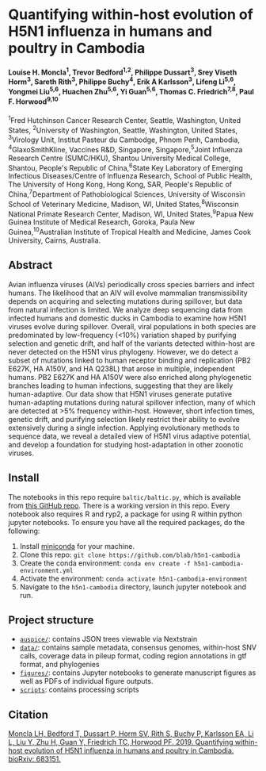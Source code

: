 # Quantifying within-host evolution of H5N1 influenza in humans and poultry in Cambodia  

#### Louise H. Moncla<sup>1</sup>, Trevor Bedford<sup>1,2</sup>, Philippe Dussart<sup>3</sup>,  Srey Viseth Horm<sup>3</sup>, Sareth Rith<sup>3</sup>, Philippe Buchy<sup>4</sup>, Erik A Karlsson<sup>3</sup>,  Lifeng Li<sup>5,6</sup>, Yongmei Liu<sup>5,6</sup>, Huachen Zhu<sup>5,6</sup>, Yi Guan<sup>5,6</sup>, Thomas C. Friedrich<sup>7,8</sup>, Paul F. Horwood<sup>9,10</sup>

<sup>1</sup>Fred Hutchinson Cancer Research Center, Seattle, Washington, United States, <sup>2</sup>University of Washington, Seattle, Washington, United States, <sup>3</sup>Virology Unit, Institut Pasteur du Cambodge, Phnom Penh, Cambodia, <sup>4</sup>GlaxoSmithKline, Vaccines R&D, Singapore, Singapore,<sup>5</sup>Joint Influenza Research Centre (SUMC/HKU), Shantou University Medical College, Shantou, People's Republic of China,<sup>6</sup>State Key Laboratory of Emerging Infectious Diseases/Centre of Influenza Research, School of Public Health, The University of Hong Kong, Hong Kong, SAR, People's Republic of China,<sup>7</sup>Department of Pathobiological Sciences, University of Wisconsin School of Veterinary Medicine, Madison, WI, United States,<sup>8</sup>Wisconsin National Primate Research Center, Madison, WI, United States,<sup>9</sup>Papua New Guinea Institute of Medical Research, Goroka, Paula New Guinea,<sup>10</sup>Australian Institute of Tropical Health and Medicine, James Cook University, Cairns, Australia.

## Abstract

Avian influenza viruses (AIVs) periodically cross species barriers and infect humans. The likelihood that an AIV will evolve mammalian transmissibility depends on acquiring and selecting mutations during spillover, but data from natural infection is limited. We analyze deep sequencing data from infected humans and domestic ducks in Cambodia to examine how H5N1 viruses evolve during spillover. Overall, viral populations in both species are predominated by low-frequency (<10%) variation shaped by purifying selection and genetic drift, and half of the variants detected within-host are never detected on the H5N1 virus phylogeny. However, we do detect a subset of mutations linked to human receptor binding and replication (PB2 E627K, HA A150V, and HA Q238L) that arose in multiple, independent humans. PB2 E627K and HA A150V were also enriched along phylogenetic branches leading to human infections, suggesting that they are likely human-adaptive. Our data show that H5N1 viruses generate putative human-adapting mutations during natural spillover infection, many of which are detected at >5% frequency within-host. However, short infection times, genetic drift, and purifying selection likely restrict their ability to evolve extensively during a single infection. Applying evolutionary methods to sequence data, we reveal a detailed view of H5N1 virus adaptive potential, and develop a foundation for studying host-adaptation in other zoonotic viruses.

## Install

The notebooks in this repo require `baltic/baltic.py`, which is available from [this GitHub repo](https://github.com/evogytis/baltic). There is a working version in this repo. Every notebook also requires R and ryp2, a package for using R within python jupyter notebooks. To ensure you have all the required packages, do the following: 

1. Install [miniconda](https://docs.conda.io/en/latest/miniconda.html) for your machine. 
2. Clone this repo: `git clone https://github.com/blab/h5n1-cambodia`
3. Create the conda environment: `conda env create -f h5n1-cambodia-environment.yml`
4. Activate the environment: `conda activate h5n1-cambodia-environment` 
5. Navigate to the `h5n1-cambodia` directory, launch jupyter notebook and run. 

## Project structure

* [`auspice/`](auspice/): contains JSON trees viewable via Nextstrain
* [`data/`](data/): contains sample metadata, consensus genomes, within-host SNV calls, coverage data in pileup format, coding region annotations in gtf format, and phylogenies
* [`figures/`](figures/): contains Jupyter notebooks to generate manuscript figures as well as PDFs of individual figure outputs. 
* [`scripts`](scripts/): contains processing scripts

## Citation

[Moncla LH, Bedford T, Dussart P, Horm SV, Rith S, Buchy P, Karlsson EA, Li L, Liu Y, Zhu H, Guan Y, Friedrich TC, Horwood PF. 2019. Quantifying within-host evolution of H5N1 influenza in humans and poultry in Cambodia. bioRxiv: 683151.](https://doi.org/10.1101/683151)
